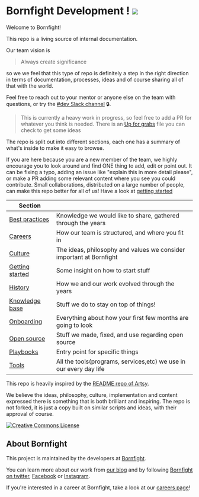 # Bornfight Development ! [<img src="https://api.travis-ci.org/bornfight/README.svg?branch=master">](https://travis-ci.org/bornfight/README/)

Welcome to Bornfight!

This repo is a living source of internal documentation.

Our team vision is

> Always create significance

so we we feel that this type of repo is definitely a step in the right direction in terms of documentation,
processes, ideas and of course sharing all of that with the world.

Feel free to reach out to your mentor or anyone else on the team with questions, or try the
[#dev Slack channel](https://bornfight.slack.com/messages/general-development) 🔒.

> This is currently a heavy work in progress, so feel free to add a PR for whatever you think is needed. There is
> an [Up for grabs](topics-up-for-grabs.md) file you can check to get some ideas

The repo is split out into different sections, each one has a summary of what's inside to make it easy to browse.

If you are here because you are a new member of the team, we highly encourage you to look around and find ONE thing
to add, edit or point out. It can be fixing a typo, adding an issue like "explain this in more detail please", or
make a PR adding some relevant content where you see you could contribute. Small collaborations, distributed on a
large number of people, can make this repo better for all of us! Have a look at
[getting started](getting-started/first-notes.md)

<!-- prettier-ignore-start -->
<!-- start_toc -->
| Section |  |
|---|---|
| [Best practices](/best-practises#readme) | Knowledge we would like to share, gathered through the years |
| [Careers](/careers#readme) | How our team is structured, and where you fit in |
| [Culture](/culture#readme) | The ideas, philosophy and values we consider important at Bornfight |
| [Getting started](/getting-started#readme) | Some insight on how to start stuff |
| [History](/history#readme) | How we and our work evolved through the years |
| [Knowledge base](/knowledge-base#readme) | Stuff we do to stay on top of things! |
| [Onboarding](/onboarding#readme) | Everything about how your first few months are going to look |
| [Open source](/open-source#readme) | Stuff we made, fixed, and use regarding open source |
| [Playbooks](/playbooks#readme) | Entry point for specific things |
| [Tools](/tools#readme) | All the tools(programs, services,etc) we use in our every day life |
<!-- end_toc -->
<!-- prettier-ignore-end -->

This repo is heavily inspired by the [README repo of Artsy](https://github.com/artsy/README).

We believe the ideas, philosophy, culture, implementation and content expressed there is something that is both
brilliant and inspiring. The repo is not forked, it is just a copy built on similar scripts and ideas, with their
approval of course.

<a rel="license" href="https://creativecommons.org/licenses/by/4.0/"><img alt="Creative Commons License" style="border-width:0" src="https://i.creativecommons.org/l/by/4.0/88x31.png" /></a>

## About Bornfight

This project is maintained by the developers at [Bornfight][footer_website].

You can learn more about our work from [our blog][footer_blog] and by following [Bornfight on
twitter][footer_twitter], [Facebook][footer_facebook] or [Instagram][footer_instagram].

If you're interested in a career at Bornfight, take a look at our [careers page][footer_jobs]!

[footer_website]: https://www.bornfight.com/?utm_source=readmerepo&utm_medium=github&utm_campaign=readmerepo
[footer_facebook]: http://facebook.com/bornfight.company
[footer_instagram]: https://www.instagram.com/bornfight/
[footer_twitter]: https://twitter.com/Bornfight_
[footer_blog]: https://www.bornfight.com/blog/?utm_source=readmerepo&utm_medium=github&utm_campaign=readmerepo
[footer_jobs]: https://www.bornfight.com/careers/?utm_source=readmerepo&utm_medium=github&utm_campaign=readmerepo
